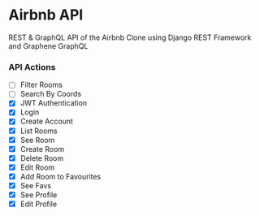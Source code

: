 # Airbnb API

REST & GraphQL API of the Airbnb Clone using Django REST Framework and Graphene GraphQL

### API Actions

- [ ] Filter Rooms
- [ ] Search By Coords
- [x] JWT Authentication
- [x] Login
- [x] Create Account
- [x] List Rooms
- [x] See Room
- [x] Create Room
- [x] Delete Room
- [x] Edit Room
- [x] Add Room to Favourites
- [x] See Favs
- [x] See Profile
- [x] Edit Profile

